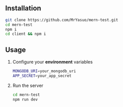 ## Installation

```bash
git clone https://github.com/MrYasuo/mern-test.git
cd mern-test
npm i
cd client && npm i
```

## Usage

1. Configure your **environment** variables
   ```bash
   MONGODB_URI=your_mongodb_uri
   APP_SECRET=your_app_secret
   ```
2. Run the server
   ```bash
   cd mern-test
   npm run dev
   ```
